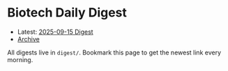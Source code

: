 # Biotech Daily Digest

- Latest: [2025-09-15 Digest](digest/2025-09-15.md)
- [Archive](archive.md)

All digests live in `digest/`. Bookmark this page to get the newest link every morning.

